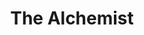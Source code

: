 ---
title: "The Alchemist"
description: "Semua hal yang terjadi sekali, tidak akan terjadi lagi. Tapi semua hal yang terjadi dua kali, pasti akan terjadi untuk ketiga kalinya."
cover: "images/reading/the-alchemist.jpeg"
publishDate: 2021-10-12
authors: "Paulo Coelho"
---